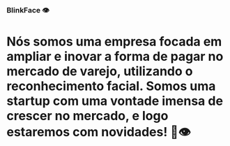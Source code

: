 ### BlinkFace 👁️

# Nós somos uma empresa focada em ampliar e inovar a forma de pagar no mercado de varejo, utilizando o reconhecimento facial. Somos uma startup com uma vontade imensa de crescer no mercado, e logo estaremos com novidades! 💙👁️
